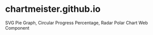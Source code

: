 # chartmeister.github.io
SVG Pie Graph, Circular Progress Percentage, Radar Polar Chart Web Component
